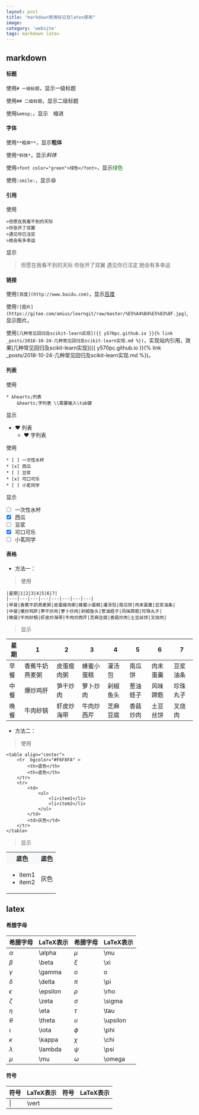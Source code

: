 ```yaml
---
layout: post
title: "markdown常用标记及latex使用"
image: 
category: 'website'
tags: markdown latex
---
```


## markdown

#### 标题

使用`# 一级标题`，显示一级标题

使用`## 二级标题`，显示二级标题

使用`&emsp;`，显示&emsp;缩进

#### 字体

使用`**粗体**`，显示**粗体**

使用`*斜体*`，显示*斜体*

使用`<font color="green">绿色</font>`，显示<font color="green">绿色</font>

使用`:smile:`，显示:smile:

#### 引用

使用

```
>但愿在我看不到的天际
>你张开了双翼
>遇见你已注定
>她会有多幸运
```

显示

>但愿在我看不到的天际
>你张开了双翼
>遇见你已注定
>她会有多幸运

#### 链接

使用`[百度](http://www.baidu.com)`，显示[百度](http://www.baidu.com)

使用`![图片](https://gitee.com/amius/learngit/raw/master/%E5%A4%B4%E5%83%8F.jpg)`,显示图片。

使用`[几种常见回归及scikit-learn实现]({{ y570pc.github.io }}{% link _posts/2018-10-24-几种常见回归及scikit-learn实现.md %})`，实现站内引用，效果[几种常见回归及scikit-learn实现]({{ y570pc.github.io }}{% link _posts/2018-10-24-几种常见回归及scikit-learn实现.md %})。
#### 列表

使用

```
* &hearts;列表
	&hearts;字列表 \\需要输入\tab键
```

显示

* &hearts; 列表
	* &hearts; 字列表

使用

```
* [ ] 一次性水杯
* [x] 西瓜
* [ ] 豆浆
* [x] 可口可乐
* [ ] 小茗同学
```

显示

* [ ] 一次性水杯
* [x] 西瓜
* [ ] 豆浆
* [x] 可口可乐
* [ ] 小茗同学

#### 表格

* 方法一：
>使用

```
|星期|1|2|3|4|5|6|7|
|---|---|---|---|---|---|---|---|
|早餐|香蕉牛奶燕麦粥|皮蛋瘦肉粥|蜂蜜小蛋糕|灌汤包|南瓜饼|肉末蛋羹|豆浆油条|
|中餐|爆炒鸡肝|笋干炒肉|箩卜炒肉|剁椒鱼头|葱油蛏子|风味蹄筋|珍珠丸子|
|晚餐|牛肉砂锅|虾皮炒海带|牛肉炒西芹|芝麻豆腐|香菇炒肉|土豆丝饼|叉烧肉|
```

>显示

|星期|1|2|3|4|5|6|7|
|---|---|---|---|---|---|---|---|
|早餐|香蕉牛奶燕麦粥|皮蛋瘦肉粥|蜂蜜小蛋糕|灌汤包|南瓜饼|肉末蛋羹|豆浆油条|
|中餐|爆炒鸡肝|笋干炒肉|箩卜炒肉|剁椒鱼头|葱油蛏子|风味蹄筋|珍珠丸子|
|晚餐|牛肉砂锅|虾皮炒海带|牛肉炒西芹|芝麻豆腐|香菇炒肉|土豆丝饼|叉烧肉|

* 方法二：
>使用

```
<table align="center">
    <tr  bgcolor="#F6F8FA" >
        <th>底色</th>
		<th>底色</th>
    </tr>
    <tr>
        <td>
		    <ul>
			    <li>item1</li>
				<li>item2</li>
			</ul>
		</td>
		<td>灰色</td>
    </tr>
</table>
```

>显示

<table align="center">
    <tr  bgcolor="#F6F8FA" >
        <th>底色</th>
		<th>底色</th>
    </tr>
    <tr>
        <td>
		    <ul>
			    <li>item1</li>
				<li>item2</li>
			</ul>
		</td>
		<td>灰色</td>
    </tr>
</table>

## latex

#### 希腊字母

|希腊字母|LaTeX表示|希腊字母|LaTeX表示|
|---|---|---|---|
|$\alpha$|\alpha|$\mu$|\mu|
|$\beta$|\beta|$\xi$|\xi|
|$\gamma$|\gamma|$o$|o|
|$\delta$|\delta|$\pi$|\pi|
|$\epsilon$|\epsilon|$\rho$|\rho|
|$\zeta$|\zeta |$\sigma$|\sigma|
|$\eta$|\eta|$\tau$|\tau|
|$\theta$|\theta|$\upsilon$|\upsilon|
|$\iota$|\iota|$\phi$|\phi|
|$\kappa$|\kappa|$\chi$|\chi|
|$\lambda$|\lambda|$\psi$|\psi|
|$\mu$|\mu|$\omega$|\omega|

#### 符号

|符号|LaTeX表示|符号|LaTeX表示|
|---|---|---|---|
|$\vert$|\vert|||









